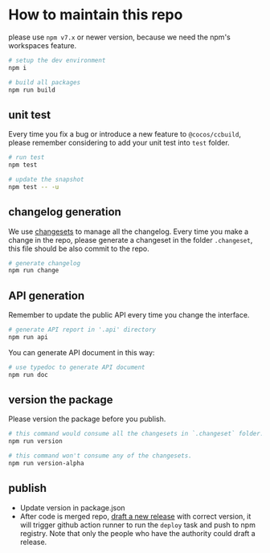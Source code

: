 # How to maintain this repo

please use `npm v7.x` or newer version, because we need the npm's workspaces feature.

```sh
# setup the dev environment
npm i

# build all packages
npm run build
```

## unit test

Every time you fix a bug or introduce a new feature to `@cocos/ccbuild`, please remember considering to add your unit test into `test` folder.

```sh
# run test
npm test

# update the snapshot
npm test -- -u
```

## changelog generation

We use [changesets](https://github.com/changesets/changesets) to manage all the changelog.
Every time you make a change in the repo, please generate a changeset in the folder `.changeset`, this file should be also commit to the repo.

```sh
# generate changelog
npm run change
```

## API generation

Remember to update the public API every time you change the interface.

```sh
# generate API report in '.api' directory
npm run api
```

You can generate API document in this way:

```sh
# use typedoc to generate API document
npm run doc
```

## version the package

Please version the package before you publish.
```sh
# this command would consume all the changesets in `.changeset` folder.  
npm run version

# this command won't consume any of the changesets.
npm run version-alpha
```

## publish

- Update version in package.json
- After code is merged repo, [draft a new release](https://github.com/cocos/cocos-ccbuild/releases/new) with correct version, it will trigger github action runner to run the `deploy` task and push to npm registry. Note that only the people who have the authority could draft a release.

